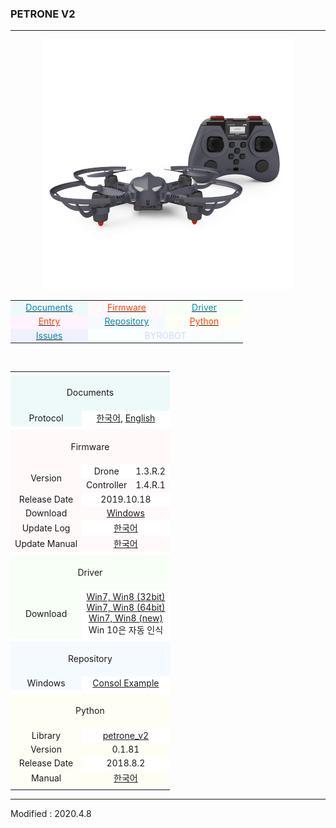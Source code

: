 ### PETRONE V2

---
<!-------------------------------------------------------------------------------------------------------

    2020.4.2

    각 index.md 파일 변경 시 사소한 링크 수정이나 펌웨어 업데이트 등은 직접 수정해도 상관없으나

    디자인 변경, 테이블 구조 변경 등의 작업을 하게 되는 경우, nightly.md 파일에서 먼저 작업을 할 것.

    git에 올려 화면이 정상적으로 표시되는지를 확인하고, index.md 파일을 변경하는 것을 권장함

-------------------------------------------------------------------------------------------------------->

<style>

    td.documents   { background: #EEFAFA !important; }
    td.firmware    { background: #FFF9FA !important; }
    td.driver      { background: #F7FFF7 !important; }
    td.entry       { background: #FEF3FE !important; }
    td.repository  { background: #F5FAFF !important; }
    td.python      { background: #FFFEF5 !important; }
    td.issues      { background: #EFF1FC !important; }
    td.byrobot     { background: #FAFEFE !important; }
    td.white       { background: #FFFFFF !important; }
    td.space       { background: #FFFFFF !important; }

    span.odd 	   { color: #0489B1; }
    span.even	   { color: #FF4000; }
    span.byrobot   { color: #CCDDEE; }

</style>

<div align="center">
    <img src="/assets/images/products/petrone_v2_and_controller.jpg" alt="petrone_v2">
    <table style="padding: 0px 0px 0px 0px;">
        <tr>
            <td width="110" class="documents"><a href="#Documents"><span class="odd"><div align="center">Documents</div></span></a></td>
            <td width="110" class="firmware"><a href="#Firmware"><span class="even"><div align="center">Firmware</div></span></a></td>
            <td width="110" class="driver"><a href="#Driver"><span class="odd"><div align="center">Driver</div></span></a></td>
        </tr>
        <tr>
            <td width="110" class="entry"><a href="#Entry"><span class="even"><div align="center">Entry</div></span></a></td>
            <td width="110" class="repository"><a href="#Repository"><span class="odd"><div align="center">Repository</div></span></a></td>
            <td width="110" class="python"><a href="#Python"><span class="even"><div align="center">Python</div></span></a></td>
        </tr>
        <tr>
            <td width="110" class="issues"><a href="https://github.com/BYROBOT/drone2/issues/" target="_blank"><span class="odd"><div align="center">Issues</div></span></a></td>
            <td width="110" class="byrobot" colspan="2"><span class="byrobot"><div align="center">BYROBOT</div></span></td>
        </tr>
    </table>
    <br>
    <table>
        <!-- Documents -->
        <tr><td colspan="3" class="space"></td></tr>
        <tr>
            <td colspan="3" class="documents"><div align="center"><a name="Documents"></a>&nbsp;<br>Documents<br>&nbsp;</div></td>
        </tr>
        <!--
        <tr>
            <td class="documents"><div align="center">User Manual</div></td>
            <td colspan="2" class="white"><div align="center"><a href="/documents/kr/products/e_drone/manual/user/">한국어</a></div></td>
        </tr>
        -->
        <tr>
            <td class="documents"><div align="center">Protocol</div></td>
            <td colspan="2" class="white"><div align="center"><a href="/documents/kr/products/petrone_v2/protocol/">한국어</a>,&nbsp;<a href="/documents/en/products/petrone_v2/protocol/">English</a></div></td>
        </tr>
        <!-- Firmware -->
        <tr><td colspan="3" class="space"></td></tr>
        <tr>
            <td colspan="3" class="firmware"><div align="center"><a name="Firmware"></a>&nbsp;<br>Firmware<br>&nbsp;</div></td>
        </tr>
        <tr>
            <td rowspan="2" class="firmware"><div align="center">Version</div></td>
            <td class="white"><div align="center">Drone</div></td>
            <td class="white"><div align="center">1.3.R.2</div></td>
        </tr>
        <tr>
            <td class="firmware"><div align="center">Controller</div></td>
            <td class="firmware"><div align="center">1.4.R.1</div></td>
        </tr>
        <tr>
            <td class="firmware"><div align="center">Release Date</div></td>
            <td colspan="2" class="white"><div align="center">2019.10.18</div></td>
        </tr>
        <tr>
            <td class="firmware"><div align="center">Download</div></td>
            <td colspan="2" class="firmware"><div align="center"><a href="https://drive.google.com/open?id=1WdGvScBgEB1zghzayKpjDtZ70QB85COQ" target="_blank">Windows</a></div></td>
        </tr>
        <tr>
            <td class="firmware"><div align="center">Update Log</div></td>
            <td colspan="2" class="white"><div align="center"><a href="/documents/kr/products/petrone_v2/log/updates/firmware/">한국어</a></div></td>
        </tr>
        <tr>
            <td class="firmware"><div align="center">Update Manual</div></td>
            <td colspan="2" class="firmware">
                <div align="center">
                    <a href="/documents/kr/products/petrone_v2/manual/update/drone2autoupdaterlight">한국어</a>
                </div>
            </td>
        </tr>
        <!-- Driver -->
        <tr><td colspan="3" class="space"></td></tr>
        <tr>
            <td colspan="3" class="driver"><div align="center"><a name="Driver"></a>&nbsp;<br>Driver<br>&nbsp;</div></td>
        </tr>
        <tr>
            <td class="driver">
                <div align="center">Download</div>
            </td>
            <td colspan="2" class="white">
                <div align="center"><a href="https://drive.google.com/open?id=1HisAPi3nipnnyuFklNXiKn46cV_5P0iy" target="_blank">Win7, Win8 (32bit)</a></div>
                <div align="center"><a href="https://drive.google.com/open?id=1Cm7fIt9XAi-dUNnqxVblNriL8oVfqekg" target="_blank">Win7, Win8 (64bit)</a></div>
                <div align="center"><a href="https://drive.google.com/open?id=1G6ma1HbzNSPqTcU9ir1I4lyYLobLM4K-" target="_blank">Win7, Win8 (new)</a></div>
                <div align="center">Win 10은 자동 인식</div>
            </td>
        </tr>
        <!-- Repository -->
        <tr><td colspan="3" class="space"></td></tr>
        <tr>
            <td colspan="3" class="repository"><div align="center"><a name="Repository"></a>&nbsp;<br>Repository<br>&nbsp;</div></td>
        </tr>
        <tr>
            <td class="repository"><div align="center">Windows</div></td>
            <td colspan="2" class="white">
                <div align="center">
                    <a href="https://github.com/petrone-v2/window_console_example_for_petrone_v2" target="_blank">Consol Example</a>
                </div>
            </td>
        </tr>
        <!-- Python -->
        <tr><td colspan="3" class="space"></td></tr>
        <tr>
            <td colspan="3" class="python"><div align="center"><a name="Python"></a>&nbsp;<br>Python<br>&nbsp;</div></td>
        </tr>
        <tr>
            <td class="python"><div align="center">Library</div></td>
            <td colspan="2" class="white"><div align="center"><a href="https://pypi.org/project/petrone-v2/" target="_blank">petrone_v2</a></div></td>
        </tr>
        <tr>
            <td class="python"><div align="center">Version</div></td>
            <td colspan="2" class="python"><div align="center">0.1.81</div></td>
        </tr>
        <tr>
            <td class="python"><div align="center">Release Date</div></td>
            <td colspan="2" class="white"><div align="center">2018.8.2</div></td>
        </tr>
        <tr>
            <td class="python"><div align="center">Manual</div></td>
            <td colspan="2" class="python"><div align="center"><a href="/documents/kr/products/petrone_v2/library/python/petrone_v2/">한국어</a></div></td>
        </tr>
        <tr><td colspan="3" class="white"></td></tr>
    </table>
</div>

---

Modified : 2020.4.8
